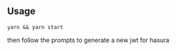 ## Usage

```shell
yarn && yarn start
```

then follow the prompts to generate a new jwt for hasura
